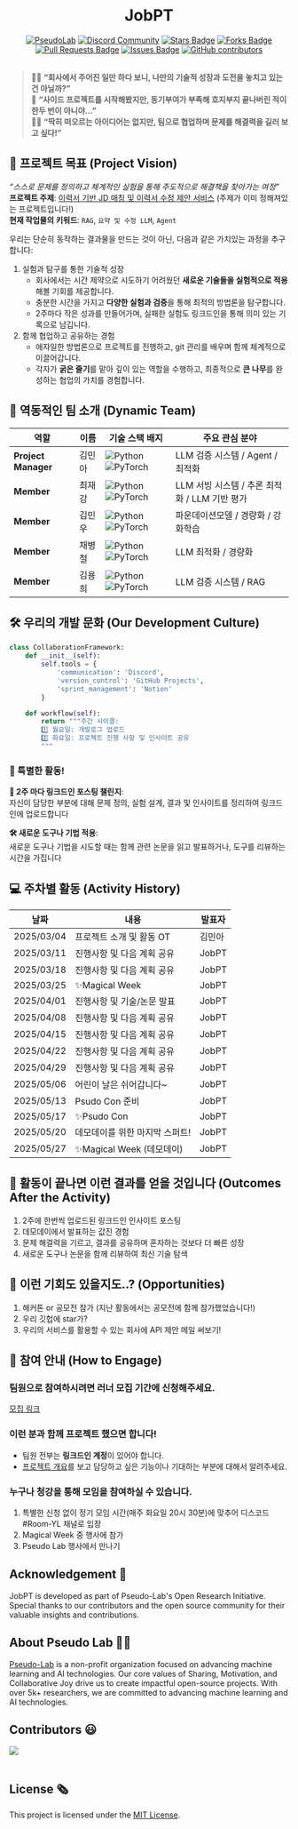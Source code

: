 <h1 align="center"> JobPT </h1>

<div align="center">
<a href="https://pseudo-lab.com"><img src="https://img.shields.io/badge/PseudoLab-S10-3776AB" alt="PseudoLab"/></a>
<a href="https://discord.gg/EPurkHVtp2"><img src="https://img.shields.io/badge/Discord-BF40BF" alt="Discord Community"/></a>
<a href="https://github.com/Pseudo-Lab/JobPT/stargazers"><img src="https://img.shields.io/github/stars/Pseudo-Lab/JobPT" alt="Stars Badge"/></a>
<a href="https://github.com/Pseudo-Lab/JobPT/network/members"><img src="https://img.shields.io/github/forks/Pseudo-Lab/JobPT" alt="Forks Badge"/></a>
<a href="https://github.com/Pseudo-Lab/JobPT/ppulls"><img src="https://img.shields.io/github/issues-pr/Pseudo-Lab/JobPT" alt="Pull Requests Badge"/></a>
<a href="https://github.com/Pseudo-Lab/JobPT/issues"><img src="https://img.shields.io/github/issues/Pseudo-Lab/JobPT" alt="Issues Badge"/></a>
<a href="https://github.com/Pseudo-Lab/JobPT/graphs/contributors"><img alt="GitHub contributors" src="https://img.shields.io/github/contributors/Pseudo-Lab/JobPT?color=2b9348"></a>

</div>
<br>

<!-- sheilds: https://shields.io/ -->
<!-- hits badge: https://hits.seeyoufarm.com/ -->

> 🙋‍♂️ **“회사에서 주어진 일만 하다 보니, 나만의 기술적 성장과 도전을 놓치고 있는 건 아닐까?”**  
> 🤔 **“사이드 프로젝트를 시작해봤지만, 동기부여가 부족해 흐지부지 끝나버린 적이 한두 번이 아니야…”**  
> 🙋‍♀️ **“딱히 떠오르는 아이디어는 없지만, 팀으로 협업하며 문제를 해결력을 길러 보고 싶다!”**

## 🌟 프로젝트 목표 (Project Vision)

_“스스로 문제를 정의하고 체계적인 실험을 통해 주도적으로 해결책을 찾아가는 여정”_  
**프로젝트 주제**: [이력서 기반 JD 매칭 및 이력서 수정 제안 서비스](./Description.md) (주제가 이미 정해져있는 프로젝트입니다!) <br> **현재 작업물의 키워드**: `RAG`, `요약 및 수정 LLM`, `Agent`

우리는 단순히 동작하는 결과물을 만드는 것이 아닌, 다음과 같은 가치있는 과정을 추구합니다:

1. 실험과 탐구를 통한 기술적 성장
    - 회사에서는 시간 제약으로 시도하기 어려웠던 **새로운 기술들을 실험적으로 적용**해볼 기회를 제공합니다.
    - 충분한 시간을 가지고 **다양한 실험과 검증**을 통해 최적의 방법론을 탐구합니다.
    - 2주마다 작은 성과를 만들어가며, 실패한 실험도 링크드인을 통해 의미 있는 기록으로 남깁니다.
2. 함께 협업하고 공유하는 경험
    - 애자일한 방법론으로 프로젝트를 진행하고, git 관리를 배우며 함께 체계적으로 이끌어갑니다.
    - 각자가 **굵은 줄기**를 맡아 깊이 있는 역할을 수행하고, 최종적으로 **큰 나무**를 완성하는 협업의 가치를 경험합니다.

## 🧑 역동적인 팀 소개 (Dynamic Team)

| 역할 | 이름 | 기술 스택 배지 | 주요 관심 분야 |
| --- | --- | --- | --- |
| **Project Manager** | 김민아 | ![Python](https://img.shields.io/badge/Python-Expert-3776AB) ![PyTorch](https://img.shields.io/badge/PyTorch-EE4C2C) | LLM 검증 시스템 / Agent / 최적화 |
| **Member** | 최재강 | ![Python](https://img.shields.io/badge/Python-Expert-3776AB) ![PyTorch](https://img.shields.io/badge/PyTorch-EE4C2C) | LLM 서빙 시스템 / 추론 최적화 / LLM 기반 평가 |
| **Member** | 김민우 | ![Python](https://img.shields.io/badge/Python-Expert-3776AB) ![PyTorch](https://img.shields.io/badge/PyTorch-EE4C2C) | 파운데이션모델 / 경량화 / 강화학습 |
| **Member** | 채병철 | ![Python](https://img.shields.io/badge/Python-Expert-3776AB) ![PyTorch](https://img.shields.io/badge/PyTorch-EE4C2C) | LLM 최적화 / 경량화 |
| **Member** | 김용희 | ![Python](https://img.shields.io/badge/Python-Expert-3776AB) ![PyTorch](https://img.shields.io/badge/PyTorch-EE4C2C) | LLM 검증 시스템 / RAG |

## 🛠️ 우리의 개발 문화 (Our Development Culture)

```python
class CollaborationFramework:
    def __init__(self):
        self.tools = {
            'communication': 'Discord',
            'version_control': 'GitHub Projects',
            'sprint_management': 'Notion'
        }

    def workflow(self):
        return """주간 사이클:
        1️⃣ 월요일: 개발로그 업로드
        2️⃣ 화요일: 프로젝트 진행 사항 및 인사이트 공유
        """
```

### 🌈 특별한 활동!

**📢 2주 마다 링크드인 포스팅 챌린지**: <br>자신이 담당한 부분에 대해 문제 정의, 실험 설계, 결과 및 인사이트를 정리하여 링크드인에 업로드합니다

**🛠️ 새로운 도구나 기법 적용**: <br>새로운 도구나 기법을 시도할 때는 함께 관련 논문을 읽고 발표하거나, 도구를 리뷰하는 시간을 가집니다

## 💻 주차별 활동 (Activity History)

| 날짜       | 내용                           | 발표자 |
| ---------- | ------------------------------ | ------ |
| 2025/03/04 | 프로젝트 소개 및 활동 OT       | 김민아 |
| 2025/03/11 | 진행사항 및 다음 계획 공유     | JobPT  |
| 2025/03/18 | 진행사항 및 다음 계획 공유     | JobPT  |
| 2025/03/25 | ✨Magical Week                 | JobPT  |
| 2025/04/01 | 진행사항 및 기술/논문 발표     | JobPT  |
| 2025/04/08 | 진행사항 및 다음 계획 공유     | JobPT  |
| 2025/04/15 | 진행사항 및 다음 계획 공유     | JobPT  |
| 2025/04/22 | 진행사항 및 다음 계획 공유     | JobPT  |
| 2025/04/29 | 진행사항 및 다음 계획 공유     | JobPT  |
| 2025/05/06 | 어린이 날은 쉬어갑니다~        | JobPT  |
| 2025/05/13 | Psudo Con 준비                 | JobPT  |
| 2025/05/17 | ✨Psudo Con                    | JobPT  |
| 2025/05/20 | 데모데이를 위한 마지막 스퍼트! | JobPT  |
| 2025/05/27 | ✨Magical Week (데모데이)      | JobPT  |

## 🎯 활동이 끝나면 이런 결과를 얻을 것입니다 (Outcomes After the Activity)

1. 2주에 한번씩 업로드된 링크드인 인사이트 포스팅
2. 데모데이에서 발표하는 값진 경험
3. 문제 해결력을 기르고, 결과를 공유하며 혼자하는 것보다 더 빠른 성장
4. 새로운 도구나 논문을 함께 리뷰하여 최신 기술 탐색

## 🌟 이런 기회도 있을지도..? (Opportunities)

1. 해커톤 or 공모전 참가 (지난 활동에서는 공모전에 함께 참가했었습니다!)
2. 우리 깃헙에 star가?
3. 우리의 서비스를 활용할 수 있는 회사에 API 제안 메일 써보기!

## 🌱 참여 안내 (How to Engage)

### 팀원으로 참여하시려면 러너 모집 기간에 신청해주세요.

[모집 링크](https://pseudo-lab.com/chanrankim/19c963ffa3ee81a2bcacebc7ef2c30d7)

### 이런 분과 함께 프로젝트 했으면 합니다!

-   팀원 전부는 **링크드인 계정**이 있어야 합니다.
-   [프로젝트 개요](https://github.com/workdd/JobPT)를 보고 담당하고 싶은 기능이나 기대하는 부분에 대해서 알려주세요.

### 누구나 청강을 통해 모임을 참여하실 수 있습니다.

1. 특별한 신청 없이 정기 모임 시간(매주 화요일 20시 30분)에 맞추어 디스코드 #Room-YL 채널로 입장
2. Magical Week 중 행사에 참가
3. Pseudo Lab 행사에서 만나기

## Acknowledgement 🙏

JobPT is developed as part of Pseudo-Lab's Open Research Initiative. Special thanks to our contributors and the open source community for their valuable insights and contributions.

## About Pseudo Lab 👋🏼</h2>

[Pseudo-Lab](https://pseudo-lab.com/) is a non-profit organization focused on advancing machine learning and AI technologies. Our core values of Sharing, Motivation, and Collaborative Joy drive us to create impactful open-source projects. With over 5k+ researchers, we are committed to advancing machine learning and AI technologies.

<h2>Contributors 😃</h2>
<a href="https://github.com/Pseudo-Lab/JobPT/graphs/contributors">
  <img src="https://contrib.rocks/image?repo=Pseudo-Lab/JobPT" />
</a>
<br><br>

<h2>License 🗞</h2>

This project is licensed under the [MIT License](https://opensource.org/licenses/MIT).